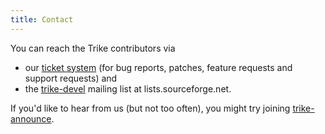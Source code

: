 ```yaml
---
title: Contact
---
```

You can reach the Trike contributors via 
* our [ticket system](https://sourceforge.net/apps/trac/trike/report) (for bug reports, patches, feature requests and support requests) and
* the [trike-devel](https://sourceforge.net/mailarchive/forum.php?forum_name=trike-devel) mailing list at lists.sourceforge.net.

If you'd like to hear from us (but not too often), you might try joining [trike-announce](https://sourceforge.net/mailarchive/forum.php?forum_name=trike-announce).
